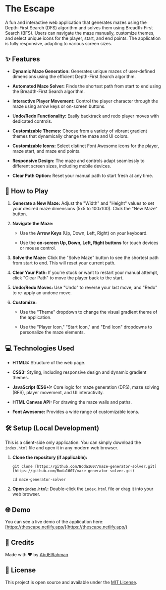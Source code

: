 # The Escape


A fun and interactive web application that generates mazes using the Depth-First Search (DFS) algorithm and solves them using Breadth-First Search (BFS). Users can navigate the maze manually, customize themes, and select unique icons for the player, start, and end points. The application is fully responsive, adapting to various screen sizes.

## ✨ Features

* **Dynamic Maze Generation:** Generates unique mazes of user-defined dimensions using the efficient Depth-First Search algorithm.

* **Automated Maze Solver:** Finds the shortest path from start to end using the Breadth-First Search algorithm.

* **Interactive Player Movement:** Control the player character through the maze using arrow keys or on-screen buttons.

* **Undo/Redo Functionality:** Easily backtrack and redo player moves with dedicated controls.

* **Customizable Themes:** Choose from a variety of vibrant gradient themes that dynamically change the maze and UI colors.

* **Customizable Icons:** Select distinct Font Awesome icons for the player, maze start, and maze end points.

* **Responsive Design:** The maze and controls adapt seamlessly to different screen sizes, including mobile devices.

* **Clear Path Option:** Reset your manual path to start fresh at any time.

## 🚀 How to Play

1. **Generate a New Maze:** Adjust the "Width" and "Height" values to set your desired maze dimensions (5x5 to 100x100). Click the "New Maze" button.

2. **Navigate the Maze:**

   * Use the **Arrow Keys** (Up, Down, Left, Right) on your keyboard.

   * Use the **on-screen Up, Down, Left, Right buttons** for touch devices or mouse control.

3. **Solve the Maze:** Click the "Solve Maze" button to see the shortest path from start to end. This will reset your current path.

4. **Clear Your Path:** If you're stuck or want to restart your manual attempt, click "Clear Path" to move the player back to the start.

5. **Undo/Redo Moves:** Use "Undo" to reverse your last move, and "Redo" to re-apply an undone move.

6. **Customize:**

   * Use the "Theme" dropdown to change the visual gradient theme of the application.

   * Use the "Player Icon," "Start Icon," and "End Icon" dropdowns to personalize the maze elements.

## 💻 Technologies Used

* **HTML5:** Structure of the web page.

* **CSS3:** Styling, including responsive design and dynamic gradient themes.

* **JavaScript (ES6+):** Core logic for maze generation (DFS), maze solving (BFS), player movement, and UI interactivity.

* **HTML Canvas API:** For drawing the maze walls and paths.

* **Font Awesome:** Provides a wide range of customizable icons.

## 🛠️ Setup (Local Development)

This is a client-side only application. You can simply download the `index.html` file and open it in any modern web browser.

1. **Clone the repository (if applicable):**



    ```
    git clone [https://github.com/Boda1607/maze-generator-solver.git](https://github.com/Boda1607/maze-generator-solver.git)
     ```
     ```
    cd maze-generator-solver
    ```


2. **Open `index.html`:** Double-click the `index.html` file or drag it into your web browser.

## 🌐 Demo

You can see a live demo of the application here: [https://thescape.netlify.app/](https://thescape.netlify.app/)

## 💖 Credits

Made with ❤️ by [AbdElRahman](https://abdelrahmanz.netlify.app/)

## 📄 License

This project is open source and available under the [MIT License](LICENSE).
